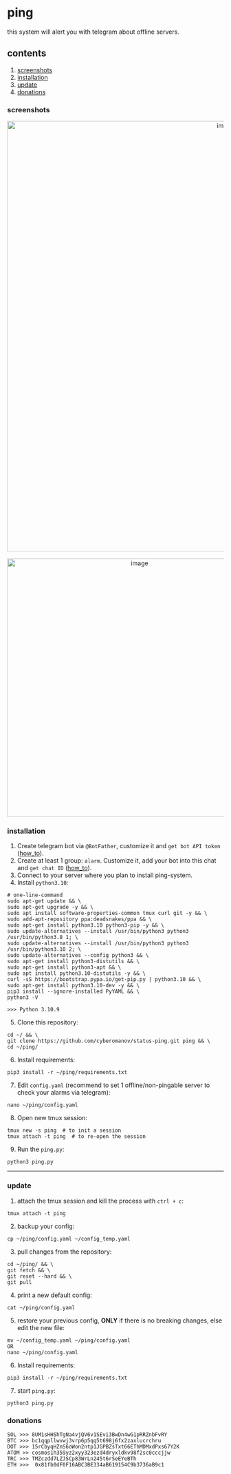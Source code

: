 # ping

this system will alert you with telegram about offline servers.

## contents
1. [screenshots](https://github.com/cyberomanov/status-ping#screenshots)
2. [installation](https://github.com/cyberomanov/status-ping#installation)
3. [update](https://github.com/cyberomanov/status-ping#update)
4. [donations](https://github.com/cyberomanov/status-ping#donations)

### screenshots


<p align="center">
<img width="1000" alt="image" src="https://user-images.githubusercontent.com/41644451/209399231-e27f2a85-1f05-4583-bcd9-227e2fe800c0.png">
<br> <br>
<img width="600" alt="image" src="https://user-images.githubusercontent.com/41644451/209399270-1630eda4-deee-419a-9843-fa049a817e9e.png">
</p>

### installation

1. Create telegram bot via `@BotFather`, customize it and `get bot API token` ([how_to](https://www.siteguarding.com/en/how-to-get-telegram-bot-api-token)).
2. Create at least 1 group: `alarm`. Customize it, add your bot into this chat and `get chat ID` ([how_to](https://stackoverflow.com/questions/32423837/telegram-bot-how-to-get-a-group-chat-id)).
3. Connect to your server where you plan to install ping-system.
4. Install `python3.10`:
```
# one-line-command
sudo apt-get update && \
sudo apt-get upgrade -y && \
sudo apt install software-properties-common tmux curl git -y && \
sudo add-apt-repository ppa:deadsnakes/ppa && \
sudo apt-get install python3.10 python3-pip -y && \
sudo update-alternatives --install /usr/bin/python3 python3 /usr/bin/python3.8 1; \
sudo update-alternatives --install /usr/bin/python3 python3 /usr/bin/python3.10 2; \
sudo update-alternatives --config python3 && \
sudo apt-get install python3-distutils && \
sudo apt-get install python3-apt && \
sudo apt install python3.10-distutils -y && \
curl -sS https://bootstrap.pypa.io/get-pip.py | python3.10 && \
sudo apt-get install python3.10-dev -y && \
pip3 install --ignore-installed PyYAML && \
python3 -V

>>> Python 3.10.9
```
5. Clone this repository:
```
cd ~/ && \
git clone https://github.com/cyberomanov/status-ping.git ping && \
cd ~/ping/
```
6. Install requirements:
```
pip3 install -r ~/ping/requirements.txt
```
7. Edit `config.yaml` (recommend to set 1 offline/non-pingable server to check your alarms via telegram):
```
nano ~/ping/config.yaml
```
8. Open new tmux session:
```
tmux new -s ping  # to init a session
tmux attach -t ping  # to re-open the session
```
9. Run the `ping.py`:
```
python3 ping.py
```

---------
### update

1. attach the tmux session and kill the process with `ctrl + c`:
```
tmux attach -t ping
```
2. backup your config:
```
cp ~/ping/config.yaml ~/config_temp.yaml
```
3. pull changes from the repository:
```
cd ~/ping/ && \
git fetch && \
git reset --hard && \
git pull
```
4. print a new default config:
```
cat ~/ping/config.yaml
```
5. restore your previous config, **ONLY** if there is no breaking changes, else edit the new file:
```
mv ~/config_temp.yaml ~/ping/config.yaml
OR
nano ~/ping/config.yaml
```
6. Install requirements:
```
pip3 install -r ~/ping/requirements.txt
```
7. start `ping.py`:
```
python3 ping.py
```

### donations

```
SOL >>> 8UM1sHHShTgNa4vjQV6v1SEvi3BwDn4wG1pRRZnbFvRY
BTC >>> bc1qqpllwvwj3vrp6p5qq5t698j6fx2zaxlucrchru
DOT >>> 15rCbyqHZnS6oWon2ntp1JGPBZsTxt66EThMDMxdPxs67Y2K
ATOM >> cosmos1h359yz2xyy323ezd4dryxldkv98f2sc0cccjjw
TRC >>> TMZczdd7LZJSCp83WrLn245t6rSeEYeBTh
ETH >>>  0x81fb0dF0F16ABC3BE334aB619154C9b3736aB9c1
```
